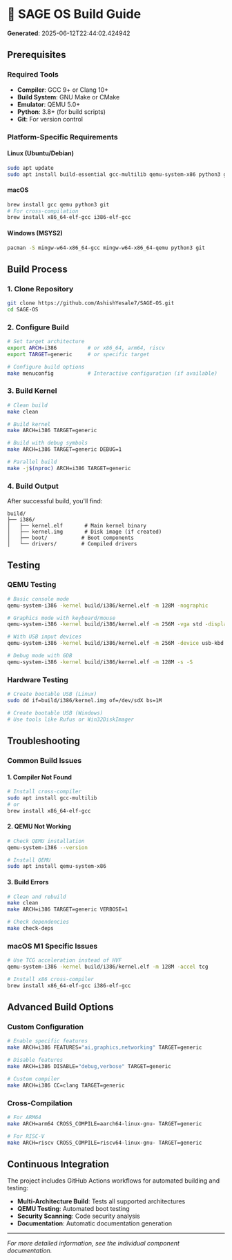 # 🔨 SAGE OS Build Guide

**Generated**: 2025-06-12T22:44:02.424942

## Prerequisites

### Required Tools

- **Compiler**: GCC 9+ or Clang 10+
- **Build System**: GNU Make or CMake
- **Emulator**: QEMU 5.0+
- **Python**: 3.8+ (for build scripts)
- **Git**: For version control

### Platform-Specific Requirements

#### Linux (Ubuntu/Debian)
```bash
sudo apt update
sudo apt install build-essential gcc-multilib qemu-system-x86 python3 git
```

#### macOS
```bash
brew install gcc qemu python3 git
# For cross-compilation
brew install x86_64-elf-gcc i386-elf-gcc
```

#### Windows (MSYS2)
```bash
pacman -S mingw-w64-x86_64-gcc mingw-w64-x86_64-qemu python3 git
```

## Build Process

### 1. Clone Repository

```bash
git clone https://github.com/AshishYesale7/SAGE-OS.git
cd SAGE-OS
```

### 2. Configure Build

```bash
# Set target architecture
export ARCH=i386          # or x86_64, arm64, riscv
export TARGET=generic     # or specific target

# Configure build options
make menuconfig           # Interactive configuration (if available)
```

### 3. Build Kernel

```bash
# Clean build
make clean

# Build kernel
make ARCH=i386 TARGET=generic

# Build with debug symbols
make ARCH=i386 TARGET=generic DEBUG=1

# Parallel build
make -j$(nproc) ARCH=i386 TARGET=generic
```

### 4. Build Output

After successful build, you'll find:

```
build/
├── i386/
│   ├── kernel.elf       # Main kernel binary
│   ├── kernel.img       # Disk image (if created)
│   ├── boot/           # Boot components
│   └── drivers/        # Compiled drivers
```

## Testing

### QEMU Testing

```bash
# Basic console mode
qemu-system-i386 -kernel build/i386/kernel.elf -m 128M -nographic

# Graphics mode with keyboard/mouse
qemu-system-i386 -kernel build/i386/kernel.elf -m 256M -vga std -display gtk

# With USB input devices
qemu-system-i386 -kernel build/i386/kernel.elf -m 256M -device usb-kbd -device usb-mouse

# Debug mode with GDB
qemu-system-i386 -kernel build/i386/kernel.elf -m 128M -s -S
```

### Hardware Testing

```bash
# Create bootable USB (Linux)
sudo dd if=build/i386/kernel.img of=/dev/sdX bs=1M

# Create bootable USB (Windows)
# Use tools like Rufus or Win32DiskImager
```

## Troubleshooting

### Common Build Issues

#### 1. Compiler Not Found
```bash
# Install cross-compiler
sudo apt install gcc-multilib
# or
brew install x86_64-elf-gcc
```

#### 2. QEMU Not Working
```bash
# Check QEMU installation
qemu-system-i386 --version

# Install QEMU
sudo apt install qemu-system-x86
```

#### 3. Build Errors
```bash
# Clean and rebuild
make clean
make ARCH=i386 TARGET=generic VERBOSE=1

# Check dependencies
make check-deps
```

### macOS M1 Specific Issues

```bash
# Use TCG acceleration instead of HVF
qemu-system-i386 -kernel build/i386/kernel.elf -m 128M -accel tcg

# Install x86 cross-compiler
brew install x86_64-elf-gcc i386-elf-gcc
```

## Advanced Build Options

### Custom Configuration

```bash
# Enable specific features
make ARCH=i386 FEATURES="ai,graphics,networking" TARGET=generic

# Disable features
make ARCH=i386 DISABLE="debug,verbose" TARGET=generic

# Custom compiler
make ARCH=i386 CC=clang TARGET=generic
```

### Cross-Compilation

```bash
# For ARM64
make ARCH=arm64 CROSS_COMPILE=aarch64-linux-gnu- TARGET=generic

# For RISC-V
make ARCH=riscv CROSS_COMPILE=riscv64-linux-gnu- TARGET=generic
```

## Continuous Integration

The project includes GitHub Actions workflows for automated building and testing:

- **Multi-Architecture Build**: Tests all supported architectures
- **QEMU Testing**: Automated boot testing
- **Security Scanning**: Code security analysis
- **Documentation**: Automatic documentation generation

---

*For more detailed information, see the individual component documentation.*
